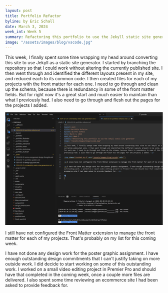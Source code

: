 ```yaml
---
layout: post
title: Portfolio Refactor
byline: by Eric Schall
date: March 3, 2024
week_int: Week 5
summary: Refactoring this portfolio to use the Jekyll static site generator
image: "/assets/images/blog/vscode.jpg"
---
```

<p>This week, I finally spent some time wrapping my head around converting this site to use Jekyll as a static site generator. I started by branching the repository so that I could work without altering the currently published site. I then went through and identified the different layouts present in my site, and reduced each to its common code. I then created files for each of my projects with the front matter for each one. I need to go through and clean up the schema, because there is redundancy in some of the front matter fields. But for right now it's a great start and much easier to maintain than what I previously had. I also need to go through and flesh out the pages for the projects I added. </p>

<img class="rounded my-4" src="/assets/images/blog/vscode.jpg" alt="">

<p>I still have not configured the Front Matter extension to manage the front matter for each of my projects. That's probably on my list for this coming week.</p>

<p>I have not done any design work for the poster graphic assignment. I have enough outstanding design commitments that I can't justify taking on more outside work. I did decide to start working on some of this outstanding work. I worked on a small video editing project in Premier Pro and should have that completed in the coming week, once a couple more files are delivered. I also spent some time reviewing an ecommerce site I had been asked to provide feedback for. </p>


